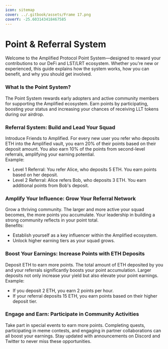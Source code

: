 ```yaml
---
icon: sitemap
cover: ../.gitbook/assets/Frame 17.png
coverY: -25.603143418467585
---
```


# Point & Referral System

Welcome to the Amplified Protocol Point System—designed to reward your contributions to our DeFi and LST/LRT ecosystem. Whether you're new or experienced, this guide explains how the system works, how you can benefit, and why you should get involved.

### **What Is the Point System?**

The Point System rewards early adopters and active community members for supporting the Amplified ecosystem. Earn points by participating, boosting your status and increasing your chances of receiving LLT tokens during our airdrop.

### **Referral System: Build and Lead Your Squad**

Introduce Friends to Amplified. For every new user you refer who deposits ETH into the Amplified vault, you earn 20% of their points based on their deposit amount. You also earn 10% of the points from second-level referrals, amplifying your earning potential.\
Example:

* Level 1 Referral: You refer Alice, who deposits 5 ETH. You earn points based on her deposit.
* Level 2 Referral: Alice refers Bob, who deposits 3 ETH. You earn additional points from Bob's deposit.

### **Amplify Your Influence: Grow Your Referral Network**

Grow a thriving community. The larger and more active your squad becomes, the more points you accumulate. Your leadership in building a strong community reflects in your point total.\
Benefits:

* Establish yourself as a key influencer within the Amplified ecosystem.
* Unlock higher earning tiers as your squad grows.

### **Boost Your Earnings: Increase Points with ETH Deposits**

Deposit ETH to earn more points. The total amount of ETH deposited by you and your referrals significantly boosts your point accumulation. Larger deposits not only increase your yield but also elevate your point earnings.\
Example:

* If you deposit 2 ETH, you earn 2 points per hour.
* If your referral deposits 15 ETH, you earn points based on their higher deposit tier.

### **Engage and Earn: Participate in Community Activities**

Take part in special events to earn more points. Completing quests, participating in meme contests, and engaging in partner collaborations can all boost your earnings. Stay updated with announcements on Discord and Twitter to never miss these opportunities.
